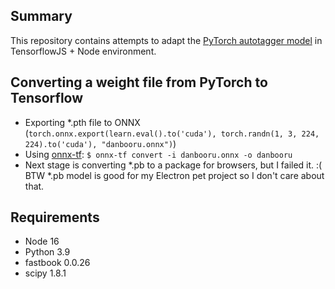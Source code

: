 ## Summary
This repository contains attempts to adapt the [PyTorch autotagger model](https://github.com/danbooru/autotagger) in TensorflowJS + Node environment.

## Converting a weight file from PyTorch to Tensorflow
- Exporting *.pth file to ONNX (`torch.onnx.export(learn.eval().to('cuda'), torch.randn(1, 3, 224, 224).to('cuda'), "danbooru.onnx")`)
- Using [onnx-tf](https://github.com/onnx/onnx-tensorflow): `$ onnx-tf convert -i danbooru.onnx -o danbooru`
- Next stage is converting *.pb to a package for browsers, but I failed it. :( BTW *.pb model is good for my Electron pet project so I don't care about that.

## Requirements
- Node 16
- Python 3.9
- fastbook 0.0.26
- scipy 1.8.1


